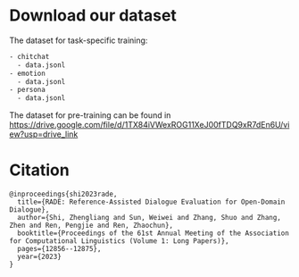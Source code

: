 # Download our dataset

The dataset for task-specific training:
```txt
- chitchat
  - data.jsonl
- emotion
  - data.jsonl
- persona
  - data.jsonl
```


The dataset for pre-training can be found in https://drive.google.com/file/d/1TX84iVWexROG11XeJ00fTDQ9xR7dEn6U/view?usp=drive_link


# Citation
```
@inproceedings{shi2023rade,
  title={RADE: Reference-Assisted Dialogue Evaluation for Open-Domain Dialogue},
  author={Shi, Zhengliang and Sun, Weiwei and Zhang, Shuo and Zhang, Zhen and Ren, Pengjie and Ren, Zhaochun},
  booktitle={Proceedings of the 61st Annual Meeting of the Association for Computational Linguistics (Volume 1: Long Papers)},
  pages={12856--12875},
  year={2023}
}
```
